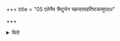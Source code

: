 +++
title = "05 एतेनैव त्रैष्टुभेन च्छन्दसाहरिष्टकामुपदध"

+++

<details><summary>थिते</summary>

5. With the same (formula) (but using the expression) traiṣṭubhena chandsā (instead of gayatreṇa chandasā) (and) ahari-ṣṭakāṁ (instead of rātririmṣtakām) (he places a fuel stick on the fire in the pan) in the morning.   
</details>
